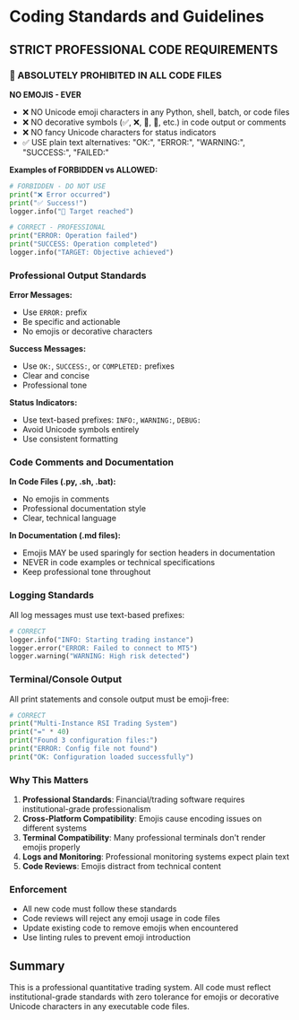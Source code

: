 # Coding Standards and Guidelines

## STRICT PROFESSIONAL CODE REQUIREMENTS

### 🚫 ABSOLUTELY PROHIBITED IN ALL CODE FILES

**NO EMOJIS - EVER**
- ❌ NO Unicode emoji characters in any Python, shell, batch, or code files
- ❌ NO decorative symbols (✅, ❌, 🎯, 🚀, etc.) in code output or comments
- ❌ NO fancy Unicode characters for status indicators
- ✅ USE plain text alternatives: "OK:", "ERROR:", "WARNING:", "SUCCESS:", "FAILED:"

**Examples of FORBIDDEN vs ALLOWED:**
```python
# FORBIDDEN - DO NOT USE
print("❌ Error occurred")
print("✅ Success!")
logger.info("🎯 Target reached")

# CORRECT - PROFESSIONAL
print("ERROR: Operation failed")
print("SUCCESS: Operation completed")
logger.info("TARGET: Objective achieved")
```

### Professional Output Standards

**Error Messages:**
- Use `ERROR:` prefix
- Be specific and actionable
- No emojis or decorative characters

**Success Messages:**
- Use `OK:`, `SUCCESS:`, or `COMPLETED:` prefixes
- Clear and concise
- Professional tone

**Status Indicators:**
- Use text-based prefixes: `INFO:`, `WARNING:`, `DEBUG:`
- Avoid Unicode symbols entirely
- Use consistent formatting

### Code Comments and Documentation

**In Code Files (.py, .sh, .bat):**
- No emojis in comments
- Professional documentation style
- Clear, technical language

**In Documentation (.md files):**
- Emojis MAY be used sparingly for section headers in documentation
- NEVER in code examples or technical specifications
- Keep professional tone throughout

### Logging Standards

All log messages must use text-based prefixes:
```python
# CORRECT
logger.info("INFO: Starting trading instance")
logger.error("ERROR: Failed to connect to MT5")
logger.warning("WARNING: High risk detected")
```

### Terminal/Console Output

All print statements and console output must be emoji-free:
```python
# CORRECT  
print("Multi-Instance RSI Trading System")
print("=" * 40)
print("Found 3 configuration files:")
print("ERROR: Config file not found")
print("OK: Configuration loaded successfully")
```

### Why This Matters

1. **Professional Standards**: Financial/trading software requires institutional-grade professionalism
2. **Cross-Platform Compatibility**: Emojis cause encoding issues on different systems
3. **Terminal Compatibility**: Many professional terminals don't render emojis properly
4. **Logs and Monitoring**: Professional monitoring systems expect plain text
5. **Code Reviews**: Emojis distract from technical content

### Enforcement

- All new code must follow these standards
- Code reviews will reject any emoji usage in code files
- Update existing code to remove emojis when encountered
- Use linting rules to prevent emoji introduction

## Summary

This is a professional quantitative trading system. All code must reflect institutional-grade standards with zero tolerance for emojis or decorative Unicode characters in any executable code files.